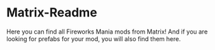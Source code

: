 # Matrix-Readme
Here you can find all Fireworks Mania mods from Matrix! And if you are looking for prefabs for your mod, you will also find them here.
